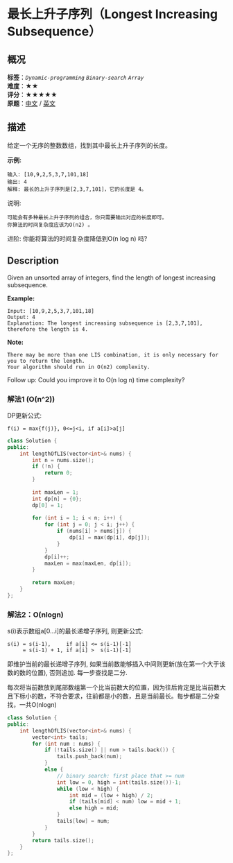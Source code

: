 # 最长上升子序列（Longest Increasing Subsequence）
## 概况
**标签**：*`Dynamic-programming`*  *`Binary-search`*  *`Array`*<br>
**难度**：★★<br>
**评分**：★★★★★<br>
**原题**：[中文](https://leetcode-cn.com/problems/longest-increasing-subsequence) / [英文](https://leetcode.com/problems/longest-increasing-subsequence)

## 描述
给定一个无序的整数数组，找到其中最长上升子序列的长度。

**示例:**
```
输入: [10,9,2,5,3,7,101,18]
输出: 4 
解释: 最长的上升子序列是[2,3,7,101]，它的长度是 4。
```

说明:

	可能会有多种最长上升子序列的组合，你只需要输出对应的长度即可。
	你算法的时间复杂度应该为O(n2) 。

进阶: 你能将算法的时间复杂度降低到O(n log n) 吗?

## Description
Given an unsorted array of integers, find the length of longest increasing subsequence.

**Example:**
```
Input: [10,9,2,5,3,7,101,18]
Output: 4 
Explanation: The longest increasing subsequence is [2,3,7,101], therefore the length is 4.
```

**Note:**
 
	There may be more than one LIS combination, it is only necessary for you to return the length.
	Your algorithm should run in O(n2) complexity.

Follow up: Could you improve it to O(n log n) time complexity?


### 解法1 (O(n^2))
DP更新公式:
 
    f(i) = max{f(j)}, 0<=j<i, if a[i]>a[j]
    
```c++
class Solution {
public:
    int lengthOfLIS(vector<int>& nums) {
        int n = nums.size();
        if (!n) {
            return 0;
        }
        
        int maxLen = 1;
        int dp[n] = {0};
        dp[0] = 1;
        
        for (int i = 1; i < n; i++) {
            for (int j = 0; j < i; j++) {
                if (nums[i] > nums[j]) {
                    dp[i] = max(dp[i], dp[j]);
                }
            }
            dp[i]++;
            maxLen = max(maxLen, dp[i]);
        }
        
        return maxLen;
    }
};
```

### 解法2：O(nlogn)
s(i)表示数组a[0...i]的最长递增子序列, 则更新公式:

    s(i) = s(i-1),     if a[i] <= s(i-1)[-1]
         = s(i-1) + 1, if a[i] >  s(i-1)[-1]

即维护当前的最长递增子序列, 如果当前数能够插入中间则更新(放在第一个大于该数的数的位置), 否则追加. 每一步查找是二分.
         
每次将当前数放到尾部数组第一个比当前数大的位置，因为往后肯定是比当前数大且下标小的数，不符合要求，往前都是小的数，且是当前最长。每步都是二分查找，一共O(nlogn)

```c++
class Solution {
public:
    int lengthOfLIS(vector<int>& nums) {
        vector<int> tails;
        for (int num : nums) {
            if (!tails.size() || num > tails.back()) {
                tails.push_back(num);
            }
            else {
                // binary search: first place that >= num
                int low = 0, high = int(tails.size())-1;
                while (low < high) {
                    int mid = (low + high) / 2;
                    if (tails[mid] < num) low = mid + 1;
                    else high = mid;
                }
                tails[low] = num;
            }
        }
        return tails.size();
    }
};
```